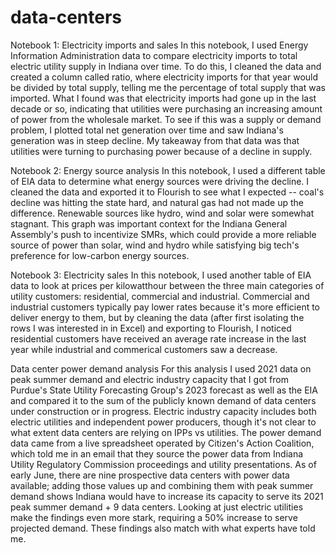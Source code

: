 # data-centers
Notebook 1: Electricity imports and sales
In this notebook, I used Energy Information Administration data to compare electricity imports to total electric utility supply in Indiana over time. To do this, I cleaned the data and created a column called ratio, where electricity imports for that year would be divided by total supply, telling me the percentage of total supply that was imported. 
What I found was that electricity imports had gone up in the last decade or so, indicating that utilities were purchasing an increasing amount of power from the wholesale market. 
To see if this was a supply or demand problem, I plotted total net generation over time and saw Indiana's generation was in steep decline. My takeaway from that data was that utilities were turning to purchasing power because of a decline in supply. 

Notebook 2: Energy source analysis
In this notebook, I used a different table of EIA data to determine what energy sources were driving the decline. I cleaned the data and exported it to Flourish to see what I expected -- coal's decline was hitting the state hard, and natural gas had not made up the difference. Renewable sources like hydro, wind and solar were somewhat stagnant. This graph was important context for the Indiana General Assembly's push to incentivize SMRs, which could provide a more reliable source of power than solar, wind and hydro while satisfying big tech's preference for low-carbon energy sources.

Notebook 3: Electricity sales
In this notebook, I used another table of EIA data to look at prices per kilowatthour between the three main categories of utility customers: residential, commercial and industrial. Commercial and industrial customers typically pay lower rates because it's more efficient to deliver energy to them, but by cleaning the data (after first isolating the rows I was interested in in Excel) and exporting to Flourish, I noticed residential customers have received an average rate increase in the last year while industrial and commerical customers saw a decrease.

Data center power demand analysis
For this analysis I used 2021 data on peak summer demand and electric industry capacity that I got from Purdue's State Utility Forecasting Group's 2023 forecast as well as the EIA and compared it to the sum of the publicly known demand of data centers under construction or in progress. Electric industry capacity includes both electric utilities and independent power producers, though it's not clear to what extent data centers are relying on IPPs vs utilities. The power demand data came from a live spreadsheet operated by Citizen's Action Coalition, which told me in an email that they source the power data from Indiana Utility Regulatory Commission proceedings and utility presentations. As of early June, there are nine prospective data centers with power data available; adding those values up and combining them with peak summer demand shows Indiana would have to increase its capacity to serve its 2021 peak summer demand + 9 data centers. Looking at just electric utilities make the findings even more stark, requiring a 50% increase to serve projected demand. These findings also match with what experts have told me.
